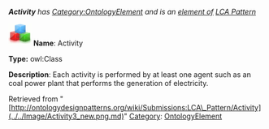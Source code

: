 ___Activity__ has [Category:OntologyElement](../../Category/OntologyElement.md "Category:OntologyElement") and is an [element of](../../Property/ElementOf.md "Property:ElementOf") [LCA Pattern](../../Submissions/LCA_Pattern.md "Submissions:LCA Pattern")_


  




[![Class](../../images/thumb/2/27/Class.gif/45px-Class.gif)](../../Image/Class.gif.md "Class")
__Name__: Activity 


__Type:__ owl:Class 


__Description__: Each activity is performed by at least one agent such as an coal power plant that performs the generation of electricity. 





Retrieved from "[http://ontologydesignpatterns.org/wiki/Submissions:LCA\_Pattern/Activity](../../Image/Activity3_new.png.md)"
 [Category](http://ontologydesignpatterns.org/wiki/Special:Categories "Special:Categories"): [OntologyElement](../../Category/OntologyElement.md "Category:OntologyElement")
